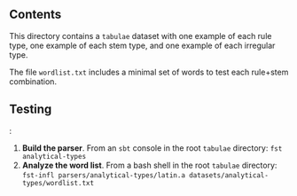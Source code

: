 
## Contents

This directory contains a `tabulae` dataset with one example of each rule type, one example of each stem type, and one example of each irregular type.

The file `wordlist.txt` includes a minimal set of words to test each rule+stem combination.


## Testing

:

1.  **Build the parser**. From an `sbt` console in the root `tabulae` directory:  `fst analytical-types`
2.  **Analyze the word list**. From a bash shell in the root `tabulae` directory:  `fst-infl parsers/analytical-types/latin.a datasets/analytical-types/wordlist.txt`
